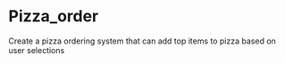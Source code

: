 # Pizza_order
Create a pizza ordering system that can add top items to pizza based on user selections
